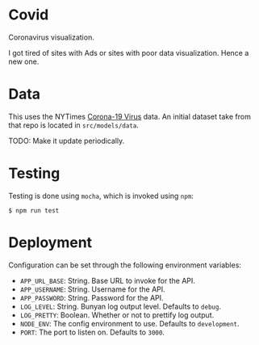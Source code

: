 # Covid

Coronavirus visualization.

I got tired of sites with Ads or sites with poor data visualization. Hence a new one.

# Data

This uses the NYTimes [Corona-19 Virus](https://github.com/nytimes/covid-19-data) data. An initial
dataset take from that repo is located in `src/models/data`.

TODO: Make it update periodically.

# Testing

Testing is done using `mocha`, which is invoked using `npm`:

```
$ npm run test
```

# Deployment

Configuration can be set through the following environment variables:

* `APP_URL_BASE`: String. Base URL to invoke for the API.
* `APP_USERNAME`: String. Username for the API.
* `APP_PASSWORD`: String. Password for the API.
* `LOG_LEVEL`: String. Bunyan log output level. Defaults to `debug`.
* `LOG_PRETTY`: Boolean. Whether or not to prettify log output.
* `NODE_ENV`: The config environment to use. Defaults to `development`.
* `PORT`: The port to listen on. Defaults to `3000`.
